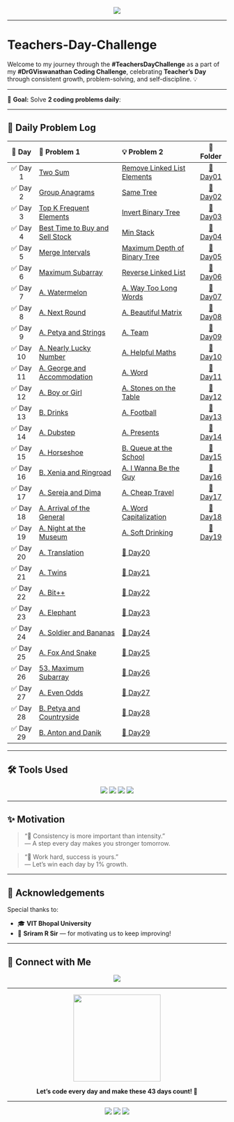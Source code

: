 <p align="center">
  <img src="https://readme-typing-svg.herokuapp.com?font=Fira+Code&size=25&duration=3000&pause=500&color=1BC3E1&center=true&vCenter=true&width=800&height=50&lines=%F0%9F%9A%80+Teacher's+Day+Coding+Challenge+%E2%80%93+VIT+Bhopal+%F0%9F%92%BB" />
</p>

---

# Teachers-Day-Challenge

Welcome to my journey through the **#TeachersDayChallenge** as a part of my **#DrGViswanathan Coding Challenge**, celebrating **Teacher’s Day** through consistent growth, problem-solving, and self-discipline. 💡

---

🧠 **Goal:** Solve **2 coding problems daily**:

---

## 📅 Daily Problem Log

|  📆 Day   | 🧠 Problem 1                                                                                      | 💡 Problem 2                                                                                 |           📂 Folder            |
| :-------: | :------------------------------------------------------------------------------------------------ | :------------------------------------------------------------------------------------------- | :----------------------------: |
| ✅ Day 1  | [Two Sum](https://leetcode.com/problems/two-sum/)                                                 | [Remove Linked List Elements](https://leetcode.com/problems/remove-linked-list-elements/)    | [📁 Day01](./Day01_25-07-2025) |
| ✅ Day 2  | [Group Anagrams](https://leetcode.com/problems/group-anagrams/)                                   | [Same Tree](https://leetcode.com/problems/same-tree/)                                        | [📁 Day02](./Day02_26-07-2025) |
| ✅ Day 3  | [Top K Frequent Elements](https://leetcode.com/problems/top-k-frequent-elements/)                 | [Invert Binary Tree](https://leetcode.com/problems/invert-binary-tree/)                      | [📁 Day03](./Day03_27-07-2025) |
| ✅ Day 4  | [Best Time to Buy and Sell Stock](https://leetcode.com/problems/best-time-to-buy-and-sell-stock/) | [Min Stack](https://leetcode.com/problems/min-stack/)                                        | [📁 Day04](./Day04_28-07-2025) |
| ✅ Day 5  | [Merge Intervals](https://leetcode.com/problems/merge-intervals/)                                 | [Maximum Depth of Binary Tree](https://leetcode.com/problems/maximum-depth-of-binary-tree//) | [📁 Day05](./Day05_29-07-2025) |
| ✅ Day 6  | [Maximum Subarray](https://leetcode.com/problems/maximum-subarray/)                               | [Reverse Linked List](https://leetcode.com/problems/reverse-linked-list/)                    | [📁 Day06](./Day06_30-07-2025) |
| ✅ Day 7  | [A. Watermelon](https://codeforces.com/problemset/problem/4/A)                                    | [A. Way Too Long Words](https://codeforces.com/problemset/problem/71/A)                      | [📁 Day07](./Day07_31-07-2025) |
| ✅ Day 8  | [A. Next Round](https://codeforces.com/problemset/problem/158/A)                                  | [A. Beautiful Matrix](https://codeforces.com/problemset/problem/263/A)                       | [📁 Day08](./Day08_01-08-2025) |
| ✅ Day 9  | [A. Petya and Strings](https://codeforces.com/problemset/problem/112/A)                           | [A. Team](https://codeforces.com/problemset/problem/231/A)                                   | [📁 Day09](./Day09_02-08-2025) |
| ✅ Day 10 | [A. Nearly Lucky Number](https://codeforces.com/problemset/problem/110/A)                         | [A. Helpful Maths](https://codeforces.com/problemset/problem/339/A)                          | [📁 Day10](./Day10_03-08-2025) |
| ✅ Day 11 | [A. George and Accommodation](https://codeforces.com/problemset/problem/467/A)                    | [A. Word](https://codeforces.com/problemset/problem/59/A)                                    | [📁 Day11](./Day11_04-08-2025) |
| ✅ Day 12 | [A. Boy or Girl](https://codeforces.com/problemset/problem/467/A)                                 | [A. Stones on the Table](https://codeforces.com/problemset/problem/59/A)                     | [📁 Day12](./Day12_05-08-2025) |
| ✅ Day 13 | [B. Drinks](https://codeforces.com/problemset/problem/200/B)                                      | [A. Football](https://codeforces.com/problemset/problem/96/A)                                | [📁 Day13](./Day13_06-08-2025) |
| ✅ Day 14 | [A. Dubstep](https://codeforces.com/problemset/problem/208/A)                                     | [A. Presents](https://codeforces.com/problemset/problem/136/A)                               | [📁 Day14](./Day14_07-08-2025) |
| ✅ Day 15 | [A. Horseshoe](https://codeforces.com/problemset/problem/228/A)                                   | [B. Queue at the School](https://codeforces.com/problemset/problem/266/B)                    | [📁 Day15](./Day15_08-08-2025) |
| ✅ Day 16 | [B. Xenia and Ringroad](https://codeforces.com/problemset/problem/339/B)                          | [A. I Wanna Be the Guy](https://codeforces.com/problemset/problem/469/A)                     | [📁 Day16](./Day16_09-08-2025) |
| ✅ Day 17 | [A. Sereja and Dima](https://codeforces.com/problemset/problem/381/A)                             | [A. Cheap Travel](https://codeforces.com/problemset/problem/466/A)                           | [📁 Day17](./Day17_10-08-2025) |
| ✅ Day 18 | [A. Arrival of the General](https://codeforces.com/problemset/problem/144/A)                      | [A. Word Capitalization](https://codeforces.com/problemset/problem/281/A)                    | [📁 Day18](./Day18_11-08-2025) |
| ✅ Day 19 | [A. Night at the Museum](https://codeforces.com/problemset/problem/731/A)                         | [A. Soft Drinking](https://codeforces.com/problemset/problem/151/A)                          | [📁 Day19](./Day19_12-08-2025) |
| ✅ Day 20 | [A. Translation](https://codeforces.com/problemset/problem/731/A)                                 | [📁 Day20](./Day20_13-08-2025)                                                               |
| ✅ Day 21 | [A. Twins](https://codeforces.com/problemset/problem/160/A)                                       | [📁 Day21](./Day21_14-08-2025)                                                               |
| ✅ Day 22 | [A. Bit++](https://codeforces.com/problemset/problem/282/A)                                       | [📁 Day22](./Day22_15-08-2025)                                                               |
| ✅ Day 23 | [A. Elephant](https://codeforces.com/problemset/problem/617/A)                                    | [📁 Day23](./Day23_16-08-2025)                                                               |
| ✅ Day 24 | [A. Soldier and Bananas](https://codeforces.com/problemset/problem/546/A)                         | [📁 Day24](./Day24_17-08-2025)                                                               |
| ✅ Day 25 | [A. Fox And Snake](https://codeforces.com/problemset/problem/510/A)                               | [📁 Day25](./Day25_18-08-2025)                                                               |
| ✅ Day 26 | [53. Maximum Subarray](https://leetcode.com/problems/maximum-subarray/)                           | [📁 Day26](./Day26_19-08-2025)                                                               |
| ✅ Day 27 | [A. Even Odds](https://codeforces.com/problemset/problem/318/A)                                   | [📁 Day27](./Day27_20-08-2025)                                                               |
| ✅ Day 28 | [B. Petya and Countryside](https://codeforces.com/problemset/problem/66/B)                        | [📁 Day28](./Day28_21-08-2025)                                                               |
| ✅ Day 29 | [B. Anton and Danik](https://codeforces.com/problemset/problem/66/B)                        | [📁 Day29](./Day29_22-08-2025)                                                               |

---

## 🛠️ Tools Used

<p align="center">
  <img src="https://img.shields.io/badge/-C++-00599C?style=for-the-badge&logo=c%2b%2b&logoColor=white" />
  <img src="https://img.shields.io/badge/-LeetCode-FFA116?style=for-the-badge&logo=leetcode&logoColor=black" />
  <img src="https://img.shields.io/badge/-GitHub-black?style=for-the-badge&logo=github&logoColor=white" />
  <img src="https://img.shields.io/badge/-VSCode-007ACC?style=for-the-badge&logo=visual-studio-code&logoColor=white" />
</p>

---

## ✨ Motivation

> “🧠 Consistency is more important than intensity.”  
> — A step every day makes you stronger tomorrow.

> “💪 Work hard, success is yours.”  
> — Let’s win each day by 1% growth.

---

## 👏 Acknowledgements

Special thanks to:

- 🎓 **VIT Bhopal University**
- 💬 **Sriram R Sir** — for motivating us to keep improving!

---

## 📌 Connect with Me

<p align="center">
  <a href="https://www.linkedin.com/in/vaibhav-kumar-87557528a/"><img src="https://img.shields.io/badge/-LinkedIn-blue?style=for-the-badge&logo=linkedin&logoColor=white" /></a>
</p>

---

<p align="center">
  <img src="https://media.giphy.com/media/f9k1tV7HyORcngKF8v/giphy.gif" width="200"/>
</p>

<p align="center">
  <strong>Let’s code every day and make these 43 days count! 💪</strong>  
</p>

---

<p align="center">
  <img src="https://img.shields.io/badge/Code-Everyday-blueviolet?style=flat-square&logo=visualstudio" />
  <img src="https://img.shields.io/badge/Leetcode-Progress-brightgreen?style=flat-square&logo=leetcode" />
  <img src="https://img.shields.io/badge/Growth-Tracker-yellow?style=flat-square&logo=github" />
</p>
